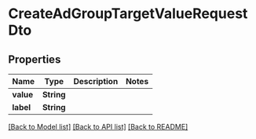 # CreateAdGroupTargetValueRequestDto

## Properties
Name | Type | Description | Notes
------------ | ------------- | ------------- | -------------
**value** | **String** |  | 
**label** | **String** |  | 

[[Back to Model list]](../README.md#documentation-for-models) [[Back to API list]](../README.md#documentation-for-api-endpoints) [[Back to README]](../README.md)


